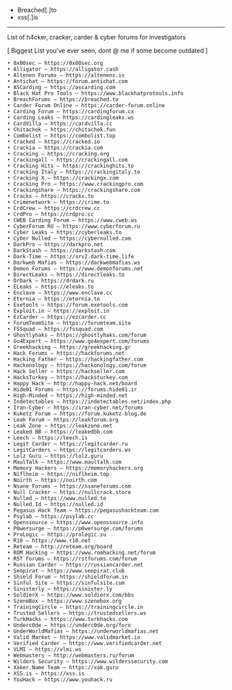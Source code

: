 
* Breached[.]to
* xss[.]is

***

List of h4cker, cracker, carder & cyber forums for investigators

[ Biggest List you've ever seen, dont @ me if some become outdated ]
    
    • 0x00sec – https://0x00sec.org
    • Alligator – https://alligator.cash
    • Altenen Forums – https://altenens.is
    • Antichat – https://forum.antichat.com
    • ASCarding – https://ascarding.com
    • Black Hat Pro Tools – https://www.blackhatprotools.info
    • BreachForums – https://breached.to
    • Carder Forum Online – https://carder-forum.online
    • Carding Forum – https://cardingforum.cx
    • Carding Leaks – https://cardingleaks.ws
    • CardVilla – https://cardvilla.cc
    • Chitachok – https://chitachok.fun
    • Combolist – https://combolist.top
    • Cracked – https://cracked.io
    • Crackia – https://crackia.com
    • Cracking – https://cracking.org
    • Crackingall – https://crackingall.com
    • Cracking Hits – https://crackinghits.to
    • Cracking Italy – https://crackingitaly.to
    • Cracking X – https://crackingx.com
    • Cracking Pro – https://www.crackingpro.com
    • Crackingshare – https://crackingshare.com
    • Crackx – https://crackx.to
    • Crimenetwork – https://crime.to
    • CrdCrew – https://crdcrew.cc
    • CrdPro – https://crdpro.cc
    • CWEB Carding Forum – https://www.cweb.ws
    • CyberForum RU – https://www.cyberforum.ru
    • Cyber Leaks – https://cyberleaks.to
    • Cyber Nulled – https://cybernulled.com
    • DarkPro – https://darkpro.net
    • DarkStash – https://darkstash.com
    • Dark-Time – https://srv2.dark-time.life
    • Darkweb Mafias – https://darkwebmafias.ws
    • Demon Forums – https://www.demonforums.net
    • DirectLeaks – https://directleaks.to
    • DrDark – https://drdark.ru
    • ELeaks – https://eleaks.to
    • Enclave – https://www.enclave.cc
    • Eternia – https://eternia.to
    • Exetools – https://forum.exetools.com
    • Exploit.in – https://exploit.in
    • EzCarder – https://ezcarder.cc
    • ForumTeamSite – https://forumteam.site
    • FSSquad – https://fssquad.com
    • Ghostlyhaks – https://ghostlyhaks.com/forum
    • Go4Expert – https://www.go4expert.com/forums
    • Greekhacking – https://greekhacking.gr
    • Hack Forums – https://hackforums.net
    • Hacking Father – https://hackingfather.com
    • Hackonology – https://hackonology.com/forum
    • Hack Seller – https://hackseller.com
    • HacksTurkey – https://hacksturkey.com
    • Happy Hack – http://happy-hack.net/board
    • Hide01 Forums – https://forums.hide01.ir
    • High-Minded – https://high-minded.net
    • Indetectables – https://indetectables.net/index.php
    • Iran-Cyber – https://iran-cyber.net/forums
    • Kuketz Forum – https://forum.kuketz-blog.de
    • Leak Forum – https://leakforum.org
    • Leak Zone – https://leakzone.net
    • Leaked BB – https://leakedbb.com
    • Leech – https://leech.is
    • Legit Carder – https://legitcarder.ru
    • LegitCarders – https://legitcarders.ws
    • Lolz Guru – https://lolz.guru
    • MaulTalk – https://www.maultalk.com
    • Memory Hackers – https://memoryhackers.org
    • Niflheim – https://niflheim.top
    • Noirth – https://noirth.com
    • Nsane Forums – https://nsaneforums.com
    • Null Cracker – https://nullcrack.store
    • Nulled – https://www.nulled.to
    • Nulled.Id – https://nulled.id
    • Pegasus Hack Team – https://pegasushackteam.com
    • Psylab – https://psylab.cc
    • Openssource – https://www.openssource.info
    • P0wersurge – https://p0wersurge.com/forums
    • ProLogic – https://prologic.su
    • R10 – https://www.r10.net
    • Reteam – http://reteam.org/board
    • ROM Hacking – https://www.romhacking.net/forum
    • RST Forums – https://rstforums.com/forum
    • Russian Carder – https://russiancarder.net
    • Seopirat – https://www.seopirat.club
    • Shield Forum – https://shieldforum.in
    • Sinful Site – https://sinfulsite.com
    • Sinisterly – https://sinister.ly
    • SoldierX – https://www.soldierx.com/bbs
    • SzeneBox – https://www.szenebox.org
    • TrainingCircle – https://trainingcircle.in
    • Trusted Sellers – https://trustedsellers.ws
    • TurkHacks – https://www.turkhacks.com
    • Underc0de – https://underc0de.org/foro
    • UnderWorldMafias – https://underworldmafias.net
    • Valid Market – https://www.validmarket.io
    • Verified Carder – https://www.verifiedcarder.net
    • VLMI – https://vlmi.ws
    • Webmasters – http://webmasters.ru/forum
    • Wilders Security – https://www.wilderssecurity.com
    • Xaker.Name Team – https://xak.guru
    • XSS.is – https://xss.is
    • YouHack – https://www.youhack.ru
    
